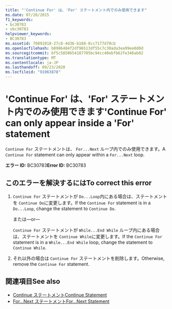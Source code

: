 ```yaml
---
title: "'Continue For' は、'For' ステートメント内でのみ使用できます"
ms.date: 07/20/2015
f1_keywords:
- bc30783
- vbc30783
helpviewer_keywords:
- BC30783
ms.assetid: 70891018-27c8-4d36-b168-8cc7177d70cb
ms.openlocfilehash: b8986484f2df96513df55c7c30ada3ea99ee0d0d
ms.sourcegitcommit: bf5c5850654187705bc94cc40ebfb62fe346ab02
ms.translationtype: MT
ms.contentlocale: ja-JP
ms.lasthandoff: 09/23/2020
ms.locfileid: "91063878"
---
```

# <a name="continue-for-can-only-appear-inside-a-for-statement"></a><span data-ttu-id="111a3-102">'Continue For' は、'For' ステートメント内でのみ使用できます</span><span class="sxs-lookup"><span data-stu-id="111a3-102">'Continue For' can only appear inside a 'For' statement</span></span>

<span data-ttu-id="111a3-103">`Continue For` ステートメントは、 `For...Next` ループ内でのみ使用できます。</span><span class="sxs-lookup"><span data-stu-id="111a3-103">A `Continue For` statement can only appear within a `For...Next` loop.</span></span>  
  
 <span data-ttu-id="111a3-104">**エラー ID:** BC30783</span><span class="sxs-lookup"><span data-stu-id="111a3-104">**Error ID:** BC30783</span></span>  
  
## <a name="to-correct-this-error"></a><span data-ttu-id="111a3-105">このエラーを解決するには</span><span class="sxs-lookup"><span data-stu-id="111a3-105">To correct this error</span></span>  
  
1. <span data-ttu-id="111a3-106">`Continue For` ステートメントが `Do...Loop`内にある場合は、ステートメントを `Continue Do`に変更します。</span><span class="sxs-lookup"><span data-stu-id="111a3-106">If the `Continue For` statement is in a `Do...Loop`, change the statement to `Continue Do`.</span></span>  
  
     <span data-ttu-id="111a3-107">または</span><span class="sxs-lookup"><span data-stu-id="111a3-107">—or—</span></span>  
  
     <span data-ttu-id="111a3-108">`Continue For` ステートメントが `While...End While` ループ内にある場合は、ステートメントを `Continue While`に変更します。</span><span class="sxs-lookup"><span data-stu-id="111a3-108">If the `Continue For` statement is in a `While...End While` loop, change the statement to `Continue While`.</span></span>  
  
2. <span data-ttu-id="111a3-109">それ以外の場合は `Continue For` ステートメントを削除します。</span><span class="sxs-lookup"><span data-stu-id="111a3-109">Otherwise, remove the `Continue For` statement.</span></span>  
  
## <a name="see-also"></a><span data-ttu-id="111a3-110">関連項目</span><span class="sxs-lookup"><span data-stu-id="111a3-110">See also</span></span>

- [<span data-ttu-id="111a3-111">Continue ステートメント</span><span class="sxs-lookup"><span data-stu-id="111a3-111">Continue Statement</span></span>](../language-reference/statements/continue-statement.md)
- [<span data-ttu-id="111a3-112">For...Next ステートメント</span><span class="sxs-lookup"><span data-stu-id="111a3-112">For...Next Statement</span></span>](../language-reference/statements/for-next-statement.md)
